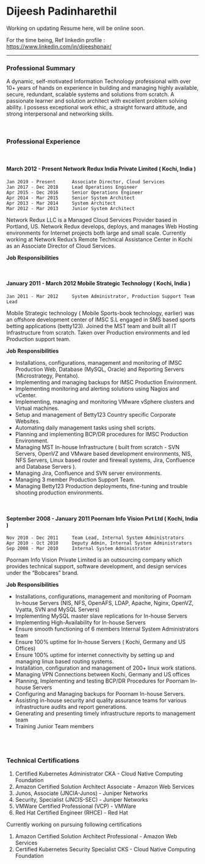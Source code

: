 Dijeesh Padinharethil
===================

Working on updating Resume here, will be online soon.

For the time being, Ref linkedin profile :  https://www.linkedin.com/in/dijeeshpnair/

--------


### Professional Summary

A dynamic, self-motivated Information Technology professional with over 10+ years of hands on experience in building and managing highly available, secure, redundant, scalable systems and solutions from scratch. A passionate learner and solution architect with excellent problem solving ability. I possess exceptional work ethic, a straight forward attitude, and strong interpersonal and networking skills.

<br>

### Professional Experience

<br>

#### March 2012 -  Present 			Network Redux India Private Limited ( Kochi, India )
	
	Jan 2019 - Present		Associate Director, Cloud Services
	Jan 2017 - Dec 2018		Lead Operations Engineer				    
	Apr 2015 - Dec 2016		Senior Operations Engineer			        
	Apr 2014 - Mar 2015		Senior System Architect				        
	Apr 2013 - Mar 2014		System Architect					        
	Mar 2012 - Mar 2013		Junior System Architect				        

Network Redux LLC is a Managed Cloud Services Provider based in Portland, US. Network Redux develops, deploys, and manages Web Hosting environments for Internet projects both large and small scale. Currently working at Network Redux’s Remote Technical Assistance Center in Kochi as an Associate Director of Cloud Services.

**Job Responsibilities**

<br>

#### January 2011 -  March 2012 	Mobile Strategic Technology ( Kochi, India )

	Jan 2011 - Mar 2012		System Administrator, Production Support Team Lead

Mobile Strategic technology ( Mobile Sports-book technology, earlier) was an offshore development center of IMSC S.L engaged in SMS based sports betting applications (betty123).  Joined the MST team and built all IT Infrastructure from scratch. Taken over Production environments and led Production support team.


**Job Responsibilities**

- Installations, configurations, management and monitoring of IMSC Production Web, Database (MySQL, Oracle) and Reporting Servers (Microstrategy, Pentaho).
- Implementing and managing backups for IMSC Production Environment.
- Implementing monitoring and alerting solutions using Nagios and vCenter.
- Implementing, managing and monitoring VMware vSphere clusters and Virtual machines.
- Setup and management of Betty123 Country specific Corporate Websites.
- Automating daily management tasks using shell scripts.
- Planning and implementing BCP/DR procedures for IMSC Production Environment.
- Managing MST In-house Infrastructure ( built from scratch - SVN Servers, OpenVZ and VMware based development environments, NIS, NFS Servers, Linux based router and firewall systems, Jira, Confluence and Database Servers ).
- Managing Jira, Confluence and SVN server environments.
- Managing 3 member Production Support Team.
- Managing Betty123 Production deployments, fine-tuning and trouble shooting production environments.

<br>

#### September 2008 -  January 2011 	Poornam Info Vision Pvt Ltd ( Kochi, India )

	Nov 2010 - Dec 2011		Team Lead, Internal System Administrators
	Apr 2010 - Oct 2010		Deputy Admin, Internal System Administrators	    
	Sep 2008 - Mar 2010		Internal System Administrator			            
	
Poornam Info Vision Private Limited is an outsourcing company which provides technical support, software development, and design services under the “Bobcares” brand.

**Job Responsibilities**

- Installations, configurations, management and monitoring of Poornam In-house Servers (NIS, NFS, OpenAFS, LDAP, Apache, Nginx, OpenVZ, Vyatta, SVN and MySQL Servers)
- Implementing MySQL master slave replications for In-house Servers
- Implementing High-Availability for In-house Servers
- Ensure smooth functioning of 6 members Internal System Administrators team
- Ensure 100% uptime for In-house Servers ( Kochi, Germany and US Offices) 
- Ensure 100% uptime for internet connectivity by setting up and managing linux based routing systems.
- Installation, configuration and management of 200+ linux work stations.
- Managing VPN Connections between Kochi, Germany and US offices
- Planning, Implementing and testing BCP/DR Procedures for Poornam In-house Servers
- Configuring and Managing backups for Poornam In-house Servers.
- Assisting in-house security and quality assurance teams for various infrastructure audits and report generations.
- Generating and presenting timely infrastructure reports to management team
- Training Junior Team members

<br> <br>

### Technical Certifications
		
1. Certified Kubernetes Administrator CKA - Cloud Native Computing Foundation
2. Amazon Certified Solution Architect Associate - Amazon Web Services 
3. Junos, Associate (JNCIA-Junos) - Juniper Networks
4. Security, Specialist (JNCIS-SEC) - Juniper Networks
5. VMWare Certified Professional (VCP) - VMWare
6. Red Hat Certified Engineer (RHCE) - Red Hat

Currently working on pursuing following certifications
	
1. Amazon Certified Solution Architect Professional - Amazon Web Services
2. Certified Kubernetes Security Specialist CKS - Cloud Native Computing Foundation